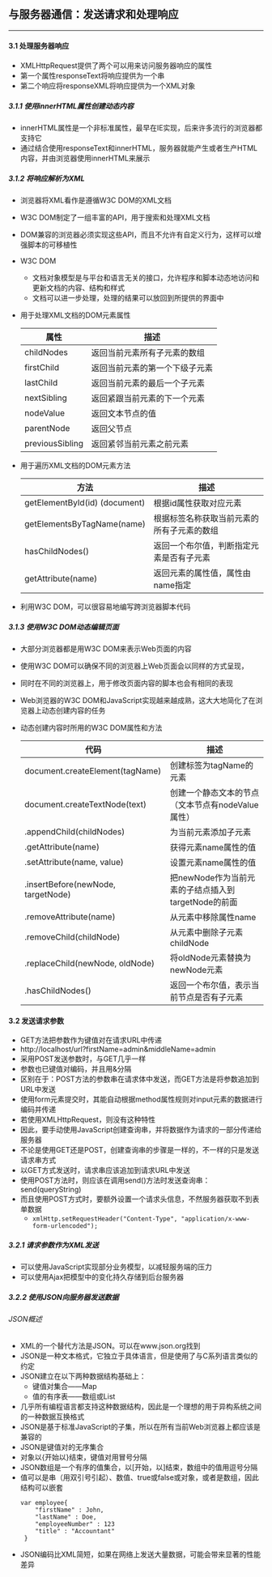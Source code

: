
## 与服务器通信：发送请求和处理响应

---


#### 3.1 处理服务器响应

- XMLHttpRequest提供了两个可以用来访问服务器响应的属性
- 第一个属性responseText将响应提供为一个串
- 第二个响应将responseXML将响应提供为一个XML对象

##### 3.1.1 使用innerHTML属性创建动态内容
	
- innerHTML属性是一个非标准属性，最早在IE实现，后来许多流行的浏览器都支持它
- 通过结合使用responseText和innerHTML，服务器就能产生或者生产HTML内容，并由浏览器使用innerHTML来展示

##### 3.1.2 将响应解析为XML
	
- 浏览器将XML看作是遵循W3C DOM的XML文档
- W3C DOM制定了一组丰富的API，用于搜索和处理XML文档
- DOM兼容的浏览器必须实现这些API，而且不允许有自定义行为，这样可以增强脚本的可移植性
- W3C DOM
    - 文档对象模型是与平台和语言无关的接口，允许程序和脚本动态地访问和更新文档的内容、结构和样式
	- 文档可以进一步处理，处理的结果可以放回到所提供的界面中
			
- 用于处理XML文档的DOM元素属性

    属性 | 描述
    ---|---
    childNodes | 返回当前元素所有子元素的数组
    firstChild | 返回当前元素的第一个下级子元素
    lastChild | 返回当前元素的最后一个子元素
    nextSibling | 返回紧跟当前元素的下一个元素
    nodeValue | 返回文本节点的值
    parentNode | 返回父节点
    previousSibling	| 返回紧邻当前元素之前元素
			
- 用于遍历XML文档的DOM元素方法

    方法 | 描述
    --- | ---
    getElementById(id) (document) | 根据id属性获取对应元素
    getElementsByTagName(name) | 根据标签名称获取当前元素的所有子元素的数组
    hasChildNodes() | 返回一个布尔值，判断指定元素是否有子元素
    getAttribute(name) | 返回元素的属性值，属性由name指定
			
- 利用W3C DOM，可以很容易地编写跨浏览器脚本代码

		
##### 3.1.3 使用W3C DOM动态编辑页面
	
- 大部分浏览器都是用W3C DOM来表示Web页面的内容
- 使用W3C DOM可以确保不同的浏览器上Web页面会以同样的方式呈现，
- 同时在不同的浏览器上，用于修改页面内容的脚本也会有相同的表现
- Web浏览器的W3C DOM和JavaScript实现越来越成熟，这大大地简化了在浏览器上动态创建内容的任务
- 动态创建内容时所用的W3C DOM属性和方法
	
    代码 | 描述
    ---|---
    document.createElement(tagName) | 创建标签为tagName的元素
    document.createTextNode(text) | 创建一个静态文本的节点（文本节点有nodeValue属性）
    <element>.appendChild(childNodes) | 为当前元素添加子元素
    <element>.getAttribute(name) | 获得元素name属性的值
    <element>.setAttribute(name, value) | 设置元素name属性的值
    <element>.insertBefore(newNode, targetNode) | 把newNode作为当前元素的子结点插入到targetNode的前面
    <element>.removeAttribute(name) | 从元素中移除属性name
    <element>.removeChild(childNode) | 从元素中删除子元素childNode
    <element>.replaceChild(newNode, oldNode)| 将oldNode元素替换为newNode元素
    <element>.hasChildNodes() | 返回一个布尔值，表示当前节点是否有子元素

#### 3.2 发送请求参数

- GET方法把参数作为键值对在请求URL中传递
- http://localhost/url?firstName=admin&middleName=admin
- 采用POST发送参数时，与GET几乎一样
- 参数也已键值对编码，并且用&分隔
- 区别在于：POST方法的参数串在请求体中发送，而GET方法是将参数追加到URL中发送
- 使用form元素提交时，其能自动根据method属性规则对input元素的数据进行编码并传递
- 若使用XMLHttpRequest，则没有这种特性
- 因此，要手动使用JavaScript创建查询串，并将数据作为请求的一部分传递给服务器
- 不论是使用GET还是POST，创建查询串的步骤是一样的，不一样的只是发送请求串方式
- 以GET方式发送时，请求串应该追加到请求URL中发送
- 使用POST方法时，则应该在调用send()方法时发送查询串：send(queryString)
- 而且使用POST方式时，要额外设置一个请求头信息，不然服务器获取不到表单数据
    - `xmlHttp.setRequestHeader("Content-Type", "application/x-www-form-urlencoded");`

##### 3.2.1 请求参数作为XML发送
	
- 可以使用JavaScript实现部分业务模型，以减轻服务端的压力
- 可以使用Ajax把模型中的变化持久存储到后台服务器

##### 3.2.2 使用JSON向服务器发送数据
	
###### JSON概述

- XML的一个替代方法是JSON。可以在www.json.org找到
- JSON是一种文本格式，它独立于具体语言，但是使用了与C系列语言类似的约定
- JSON建立在以下两种数据结构基础上：
    - 键值对集合——Map
    - 值的有序表——数组或List
- 几乎所有编程语言都支持这种数据结构，因此是一个理想的用于异构系统之间的一种数据互换格式
- JSON是基于标准JavaScript的子集，所以在所有当前Web浏览器上都应该是兼容的
- JSON是键值对的无序集合
- 对象以{开始以}结束，键值对用冒号分隔
- JSON数组是一个有序的值集合，以[开始，以]结束，数组中的值用逗号分隔
- 值可以是串（用双引号引起）、数值、true或false或对象，或者是数组，因此结构可以嵌套
    ```
    var employee{
    	"firstName" : John,
    	"lastName" : Doe,
    	"employeeNumber" : 123
    	"title" : "Accountant"
     }
    ```
- JSON编码比XML简短，如果在网络上发送大量数据，可能会带来显著的性能差异
	